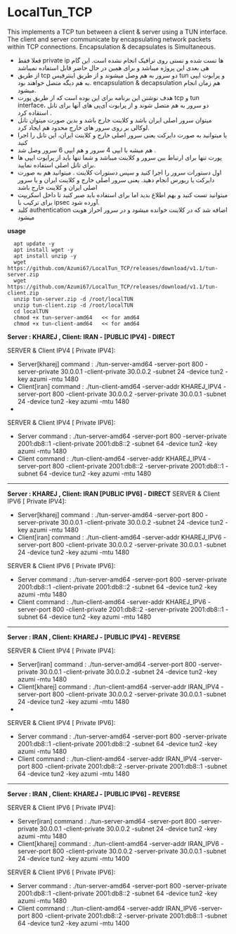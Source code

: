 # LocalTun_TCP
This implements a TCP tun between a client &amp; server using a TUN interface. The client and server communicate by encapsulating network packets within TCP connections. Encapsulation &amp; decapsulates is Simultaneous.

- فعلا فقط private ip ها تست شده و تستی روی ترافیک انجام نشده است. این گام هی بعدی این پروژه میباشد و برای همین در حال حاضر قابل استفاده نمیباشد
- از طریق tcp دو سرور به هم وصل میشوند و از طریق اینترفیس tun و پرایوت ایپی به هم دیگه متصل خواهند بود. encapsulation & decapsulation هم زمان انجام میشود.
- هدف نوشتن این برنامه برای این بوده است که از طریق پورت tcp و tun interface،‌ دو سرور به هم متصل شوند و از پرایوت آی‌پی های آنها برای تانل استقاده کرد .
- میتوان سرور اصلی ایران باشد و کلاینت خارج باشد و بدین صورت میتوان تانل لوکالی بر روی سرور های خارج محدود هم ایجاد کرد.
- یا میتوانید به صورت دایرکت یعنی سرور اصلی خارج و کلاینت ایران، این تانل را اجرا کنید
- هم میشه با ایپی 4 سرور و هم ایپی 6 سرور وصل شد .
- پورت تنها برای ارتباط بین سرور و کلاینت میباشد و شما تنها باید از پرایوت ایپی ها برای تانل اصلی استفاده نمایید.
- اول دستورات سرور را اجرا کنید و سپس دستورات کلاینت . میتوانید هم به صورت دایرکت یا ریورس انجام دهید. یعنی سرور اصلی خارج و کلاینت ایران و یا سرور اصلی ایران و کلاینت خارج باشد
- میتوانید تست کنید و بهم اطلاع بدید اما برای استفاده باید صبر کنید تا داخل اسکریپت برای ترکیب با ipsec آورده شود.
- کلید authentication اضافه شد که در کلاینت خوانده میشود و در سرور احراز هویت میشود

**usage**

```
  apt update -y
  apt install wget -y
  apt install unzip -y
  wget https://github.com/Azumi67/LocalTun_TCP/releases/download/v1.1/tun-server.zip
  wget https://github.com/Azumi67/LocalTun_TCP/releases/download/v1.1/tun-client.zip
  unzip tun-server.zip -d /root/localTUN
  unzip tun-client.zip -d /root/localTUN
  cd localTUN
  chmod +x tun-server-amd64   << for amd64
  chmod +x tun-client-amd64   << for amd64
 ```
**Server : KHAREJ  , Client: IRAN - [PUBLIC IPV4] - DIRECT**

SERVER & Client IPV4 [ Private IPV4]:
 - Server[kharej] command : ./tun-server-amd64 -server-port 800 -server-private 30.0.0.1 -client-private 30.0.0.2 -subnet 24 -device tun2 -key azumi -mtu 1480
 - Client[iran] command : ./tun-client-amd64 -server-addr KHAREJ_IPV4 -server-port 800 -client-private 30.0.0.2 -server-private 30.0.0.1 -subnet 24 -device tun2 -key azumi -mtu 1480
 - 
SERVER & Client IPV4 [ Private IPV6]:
 - Server command : ./tun-server-amd64 -server-port 800 -server-private 2001:db8::1 -client-private 2001:db8::2 -subnet 64 -device tun2 -key azumi -mtu 1480
 - Client command : ./tun-client-amd64 -server-addr KHAREJ_IPV4 -server-port 800 -client-private 2001:db8::2 -server-private 2001:db8::1 -subnet 64 -device tun2 -key azumi -mtu 1480
--------------
**Server : KHAREJ  , Client: IRAN [PUBLIC IPV6] - DIRECT**
SERVER & Client IPV6 [ Private IPV4]:
 - Server[kharej] command : ./tun-server-amd64 -server-port 800 -server-private 30.0.0.1 -client-private 30.0.0.2 -subnet 24 -device tun2 -key azumi -mtu 1480
 - Client[iran] command : ./tun-client-amd64 -server-addr KHAREJ_IPV6 -server-port 800 -client-private 30.0.0.2 -server-private 30.0.0.1 -subnet 24 -device tun2 -key azumi -mtu 1480

SERVER & Client IPV6 [ Private IPV6]:
 - Server command : ./tun-server-amd64 -server-port 800 -server-private 2001:db8::1 -client-private 2001:db8::2 -subnet 64 -device tun2 -key azumi -mtu 1480
 - Client command : ./tun-client-amd64 -server-addr KHAREJ_IPV6 -server-port 800 -client-private 2001:db8::2 -server-private 2001:db8::1 -subnet 64 -device tun2 -key azumi -mtu 1480

-----------------
**Server : IRAN  , Client: KHAREJ - [PUBLIC IPV4] - REVERSE**

SERVER & Client IPV4 [ Private IPV4]:
 - Server[iran] command : ./tun-server-amd64 -server-port 800 -server-private 30.0.0.1 -client-private 30.0.0.2 -subnet 24 -device tun2 -key azumi -mtu 1480
 - Client[kharej] command : ./tun-client-amd64 -server-addr IRAN_IPV4 -server-port 800 -client-private 30.0.0.2 -server-private 30.0.0.1 -subnet 24 -device tun2 -key azumi -mtu 1480
 - 
SERVER & Client IPV4 [ Private IPV6]:
 - Server command : ./tun-server-amd64 -server-port 800 -server-private 2001:db8::1 -client-private 2001:db8::2 -subnet 64 -device tun2 -key azumi -mtu 1480
 - Client command : ./tun-client-amd64 -server-addr IRAN_IPV4 -server-port 800 -client-private 2001:db8::2 -server-private 2001:db8::1 -subnet 64 -device tun2 -key azumi -mtu 1480

------------
**Server : IRAN  , Client: KHAREJ - [PUBLIC IPV6] - REVERSE**

SERVER & Client IPV6 [ Private IPV4]:
 - Server[iran] command : ./tun-server-amd64 -server-port 800 -server-private 30.0.0.1 -client-private 30.0.0.2 -subnet 24 -device tun2 -key azumi -mtu 1480
 - Client[kharej] command : ./tun-client-amd64 -server-addr IRAN_IPV6 -server-port 800 -client-private 30.0.0.2 -server-private 30.0.0.1 -subnet 24 -device tun2 -key azumi -mtu 1400

SERVER & Client IPV6 [ Private IPV6]:
 - Server command : ./tun-server-amd64 -server-port 800 -server-private 2001:db8::1 -client-private 2001:db8::2 -subnet 64 -device tun2 -key azumi -mtu 1480
 - Client command : ./tun-client-amd64 -server-addr IRAN_IPV6 -server-port 800 -client-private 2001:db8::2 -server-private 2001:db8::1 -subnet 64 -device tun2 -key azumi -mtu 1400

